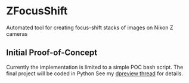 # ZFocusShift 
Automated tool for creating focus-shift stacks of images on Nikon Z cameras
 
## Initial Proof-of-Concept
Currently the implementation is limited to a simple POC bash script. The final project will be coded in Python
See my [dpreview thread](https://www.dpreview.com/forums/post/67394654) for details.
